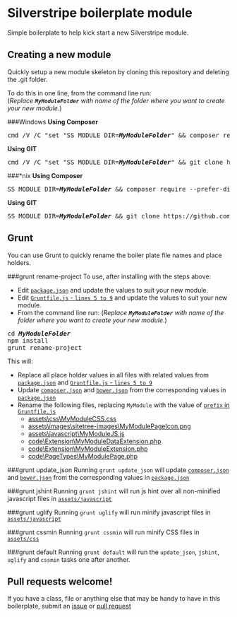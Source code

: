 # Silverstripe boilerplate module

Simple boilerplate to help kick start a new Silverstripe module.

## Creating a new module
Quickly setup a new module skeleton by cloning this repository and deleting the .git folder.

To do this in one line, from the command line run:   
(*Replace <b><i>`MyModuleFolder`</i></b> with name of the folder where you want to create your new module.*)  

###Windows
**Using Composer**
<pre>cmd /V /C "set "SS_MODULE_DIR=<b><i>MyModuleFolder</i></b>" && composer require gdmedia/silverstripe-module-boilerplate && move silverstripe-module-boilerplate !SS_MODULE_DIR! && composer remove gdmedia/silverstripe-module-boilerplate && IF EXIST !SS_MODULE_DIR!\.git rmdir /q /s !SS_MODULE_DIR!\.git"</pre>
**Using GIT**
<pre>cmd /V /C "set "SS_MODULE_DIR=<b><i>MyModuleFolder</i></b>" && git clone https://github.com/guru-digital/silverstripe-module-boilerplate.git !SS_MODULE_DIR! && rmdir /q /s !SS_MODULE_DIR!\.git"</pre>

###\*nix 
**Using Composer**
<pre>SS_MODULE_DIR=<b><i>MyModuleFolder</i></b> && composer require --prefer-dist gdmedia/silverstripe-module-boilerplate && mv silverstripe-module-boilerplate $SS_MODULE_DIR && composer remove gdmedia/silverstripe-module-boilerplate && [ -d ${SS_MODULE_DIR}/.git ] && rm -r ${SS_MODULE_DIR}/.git</pre>
**Using GIT**
<pre>SS_MODULE_DIR=<b><i>MyModuleFolder</i></b> && git clone https://github.com/guru-digital/silverstripe-module-boilerplate.git $SS_MODULE_DIR && rm -rf ${SS_MODULE_DIR}/.git</pre>

## Grunt
You can use Grunt to quickly rename the boiler plate file names and place holders.

###grunt rename-project
To use, after installing with the steps above:
* Edit [`package.json`](https://github.com/guru-digital/silverstripe-module-boilerplate/blob/master/package.json) and update the values to suit your new module.
* Edit [`Gruntfile.js` - `lines 5 to 9`](https://github.com/guru-digital/silverstripe-module-boilerplate/blob/master/Gruntfile.js#L5-L9) and update the values to suit your new module.
* From the command line run:
(*Replace <b><i>`MyModuleFolder`</i></b> with name of the folder where you want to create your new module.*)
<pre>
cd <b><i>MyModuleFolder</i></b>
npm install
grunt rename-project
</pre>

This will:
* Replace all place holder values in all files with related values from [`package.json`](https://github.com/guru-digital/silverstripe-module-boilerplate/blob/master/package.json) and [`Gruntfile.js` - `lines 5 to 9`](https://github.com/guru-digital/silverstripe-module-boilerplate/blob/master/Gruntfile.js#L5-L9)
* Update [`composer.json`](https://github.com/guru-digital/silverstripe-module-boilerplate/blob/master/composer.json) and [`bower.json`](https://github.com/guru-digital/silverstripe-module-boilerplate/blob/master/bower.json) from the corresponding values in [`package.json`](https://github.com/guru-digital/silverstripe-module-boilerplate/blob/master/package.json)
* Rename the following files, replacing `MyModule` with the value of [`prefix` in `Gruntfile.js`](https://github.com/guru-digital/silverstripe-module-boilerplate/blob/master/Gruntfile.js#L8)
  * [assets\css\MyModuleCSS.css](https://github.com/guru-digital/silverstripe-module-boilerplate/blob/master/assets\css\MyModuleCSS.css)
  * [assets\images\sitetree-images\MyModulePageIcon.png](https://github.com/guru-digital/silverstripe-module-boilerplate/blob/master/assets\images\sitetree-images\MyModulePageIcon.png)
  * [assets\javascript\MyModuleJS.js](https://github.com/guru-digital/silverstripe-module-boilerplate/blob/master/assets\javascript\MyModuleJS.js)
  * [code\Extension\MyModuleDataExtension.php](https://github.com/guru-digital/silverstripe-module-boilerplate/blob/master/code\Extension\MyModuleDataExtension.php)
  * [code\Extension\MyModuleExtension.php](https://github.com/guru-digital/silverstripe-module-boilerplate/blob/master/code\Extension\MyModuleExtension.php)
  * [code\PageTypes\MyModulePage.php](https://github.com/guru-digital/silverstripe-module-boilerplate/blob/master/code\PageTypes\MyModulePage.php)

###grunt update_json
Running `grunt update_json` will update [`composer.json`](https://github.com/guru-digital/silverstripe-module-boilerplate/blob/master/composer.json) and [`bower.json`](https://github.com/guru-digital/silverstripe-module-boilerplate/blob/master/bower.json) from the corresponding values in [`package.json`](https://github.com/guru-digital/silverstripe-module-boilerplate/blob/master/package.json)

###grunt jshint
Running `grunt jshint` will run js hint over all non-minified javascript files in [`assets/javascript`](https://github.com/guru-digital/silverstripe-module-boilerplate/tree/master/assets/javascript)

###grunt uglify
Running `grunt uglify` will run minify javascript files in [`assets/javascript`](https://github.com/guru-digital/silverstripe-module-boilerplate/tree/master/assets/javascript)

###grunt cssmin
Running `grunt cssmin` will run minify CSS files in [`assets/css`](https://github.com/guru-digital/silverstripe-module-boilerplate/tree/master/assets/css)

###grunt default
Running `grunt default` will run the `update_json`, `jshint`, `uglify` and `cssmin` tasks one after another.


## Pull requests welcome!
If you have a class, file or anything else that may be handy to have in this boilerplate, submit an [issue]( https://github.com/guru-digital/silverstripe-module-boilerplate/issue) or [pull request]( https://github.com/guru-digital/silverstripe-module-boilerplate/pull)


